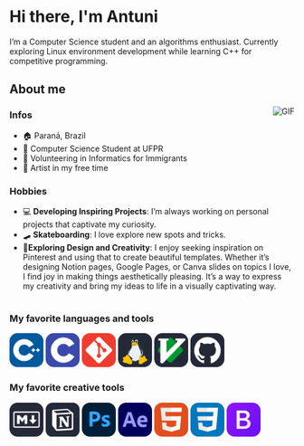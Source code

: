 # Hi there, I'm Antuni
I’m a Computer Science student and an algorithms enthusiast.
Currently exploring Linux environment development while learning C++ for competitive programming. <br>
## About me
<img align="right" alt="GIF" height="150px" src="https://i.giphy.com/TzeH3xp9z7ila.webp" />

### Infos
  - 🏠 Paraná, Brazil
  - 🏦 Computer Science Student at UFPR
  - 🙋 Volunteering in Informatics for Immigrants 
  - 🎨 Artist in my free time

### Hobbies
- 💻 **Developing Inspiring Projects**: I’m always working on personal projects that captivate my curiosity.
- 🛹 **Skateboarding**: I love explore new spots and tricks.
- 🎨**Exploring Design and Creativity**: I enjoy seeking inspiration on Pinterest and using that to create beautiful templates. Whether it’s designing Notion pages, Google Pages, or Canva slides on topics I love, I find joy in making things aesthetically pleasing. It’s a way to express my creativity and bring my ideas to life in a visually captivating way.

#

### My favorite languages and tools
<p>
  <img alt="cpp" height="60px" src="https://raw.githubusercontent.com/tandpfun/skill-icons/main/icons/CPP.svg" />
  <img alt="c" height="60px" src="https://raw.githubusercontent.com/tandpfun/skill-icons/main/icons/C.svg" />
  <img alt="git" height="60px" src="https://raw.githubusercontent.com/tandpfun/skill-icons/main/icons/Git.svg" />
  <img alt="linux" height="60px" src="https://raw.githubusercontent.com/tandpfun/skill-icons/main/icons/Linux-Dark.svg" />
  <img alt="vim" height="60px" src="https://raw.githubusercontent.com/tandpfun/skill-icons/main/icons/VIM-Dark.svg" />
  <img alt="github" height="60px" src="https://raw.githubusercontent.com/tandpfun/skill-icons/main/icons/Github-Dark.svg" />
</p>

### My favorite creative tools
<p>
  <img alt="markdown" height="60px" src="https://raw.githubusercontent.com/tandpfun/skill-icons/main/icons/Markdown-Dark.svg" />
  <img alt="notion" height="60px" src="https://raw.githubusercontent.com/tandpfun/skill-icons/main/icons/Notion-Dark.svg" />
  <img alt="photoshop" height="60px" src="https://raw.githubusercontent.com/tandpfun/skill-icons/main/icons/Photoshop.svg" />
  <img alt="afeteffects" height="60px" src="https://raw.githubusercontent.com/tandpfun/skill-icons/main/icons/AfterEffects.svg" />
  <img alt="html" height="60px" src="https://raw.githubusercontent.com/tandpfun/skill-icons/main/icons/HTML.svg" />
  <img alt="css" height="60px" src="https://raw.githubusercontent.com/tandpfun/skill-icons/main/icons/CSS.svg" />
  <img alt="bootstrap" height="60px" src="https://raw.githubusercontent.com/tandpfun/skill-icons/main/icons/Bootstrap.svg" />
  
#

</p>

